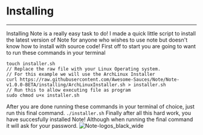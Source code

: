# Installing
___

Installing Note is a really easy task to do!
I made a quick little script to install the latest version of Note for anyone who wishes to use note but doesn't know how to install with source code!
First off to start you are going to want to run these commands in your terminal
```
touch installer.sh
// Replace the raw file with your Linux Operating system.
// For this example we will use the ArchLinux Installer
curl https://raw.githubusercontent.com/Awesome-Sauces/Note/Note-v1.0.0-BETA/installing/ArchLinuxInstaller.sh > installer.sh
// Run this to allow executing file as program
sudo chmod u+x installer.sh
```
After you are done running these commands in your terminal of choice, just run this final command.
```./installer.sh```
Finally after all this hard work, you have succesfully installed Note!
Although when running the final command it will ask for your password.
![Note-logos_black_wide](https://user-images.githubusercontent.com/78565561/150657036-5947089c-bca1-46b3-9794-71e7f31573e4.png)